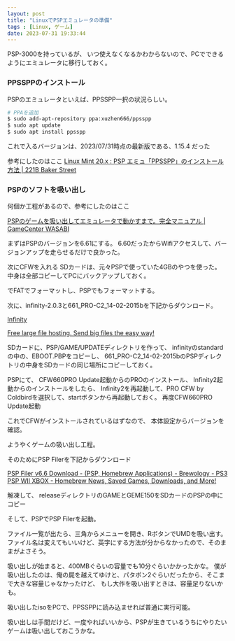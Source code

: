 ```yaml
---
layout: post
title: "LinuxでPSPエミュレータの準備"
tags : [Linux, ゲーム]
date: 2023-07-31 19:33:44
---
```


PSP-3000を持っているが、
いつ使えなくなるかわからないので、PCでできるようにエミュレータに移行しておく。





### PPSSPPのインストール

PSPのエミュレータといえば、PPSSPP一択の状況らしい。


```bash
# PPAを追加
$ sudo add-apt-repository ppa:xuzhen666/ppsspp
$ sudo apt update
$ sudo apt install ppsspp

```

これで入るバージョンは、2023/07/31時点の最新版である、1.15.4 だった

参考にしたのはここ
[Linux Mint 20.x : PSP エミュ「PPSSPP」のインストール方法 &#124; 221B Baker Street](http://baker-street.jugem.jp/?eid=134)





### PSPのソフトを吸い出し

何個か工程があるので、参考にしたのはここ

[PSPのゲームを吸い出してエミュレータで動かすまで。完全マニュアル &#124; GameCenter WASABI](https://note.com/arcade/n/n7e166c1cd5bc)





まずはPSPのバージョンを6.61にする。
6.60だったからWifiアクセスして、バージョンアップを走らせるだけで良かった。

次にCFWを入れる
SDカードは、元々PSPで使っていた4GBのやつを使った。
中身は全部コピーしてPCにバックアップしておく。

でFATでフォーマットし、PSPでもフォーマットする。


次に、infinity-2.0.3と661_PRO-C2_14-02-2015bを下記からダウンロード。

[Infinity](https://infinity.lolhax.org/)

[Free large file hosting. Send big files the easy way!](https://www.sendspace.com/file/o0snfm)



SDカードに、PSP/GAME/UPDATEディレクトリを作って、
infinityのstandardの中の、EBOOT.PBPをコピーし、
661_PRO-C2_14-02-2015bのPSPディレクトリの中身をSDカードの同じ場所にコピーしておく。

PSPにて、
CFW660PRO Update起動からのPROのインストール、
Infinity2起動からのインストールをしたら、
Infinity2を再起動して、PRO CFW by Coldbirdを選択して、startボタンから再起動しておく。
再度CFW660PRO Update起動

これでCFWがインストールされているはずなので、
本体設定からバージョンを確認。



ようやくゲームの吸い出し工程。

そのためにPSP Filerを下記からダウンロード

[PSP Filer v6.6 Download - (PSP, Homebrew Applications) - Brewology - PS3 PSP WII XBOX - Homebrew News, Saved Games, Downloads, and More!](https://www.brewology.com/downloads/download.php?id=11321&mcid=1)


解凍して、
releaseディレクトリのGAMEとGEME150をSDカードのPSPの中にコピー


そして、PSPでPSP Filerを起動。

ファイル一覧が出たら、三角からメニューを開き、RボタンでUMDを吸い出す。
ファイル名は変えてもいいけど、英字にする方法が分からなかったので、そのままがよさそう。

吸い出しが始まると、400MBぐらいの容量でも10分ぐらいかかったかな。
僕が吸い出したのは、俺の屍を越えてゆけと、パタポン2ぐらいだったから、そこまで大きな容量じゃなかったけど、
もし大作を吸い出すときは、容量足りないかも。



吸い出したisoをPCで、PPSSPPに読み込ませれば普通に実行可能。

吸い出しは手間だけど、一度やればいいから、PSPが生きているうちにやりたいゲームは吸い出しておこうかな。

























